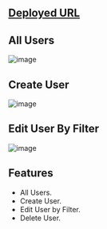 ## [Deployed URL](https://i-neuron-pi.vercel.app/)

## All Users
![image](https://user-images.githubusercontent.com/103938174/218310150-a70029b2-6851-4cc7-b628-fcc1ddc56f81.png)


## Create User
![image](https://user-images.githubusercontent.com/103938174/218310186-21242687-8069-4559-8531-685f73905f18.png)


## Edit User By Filter
![image](https://user-images.githubusercontent.com/103938174/218310224-bebaa717-4304-41e7-9703-0047e2910ba0.png)


## Features
- All Users.
- Create User.
- Edit User by Filter.
- Delete User.
